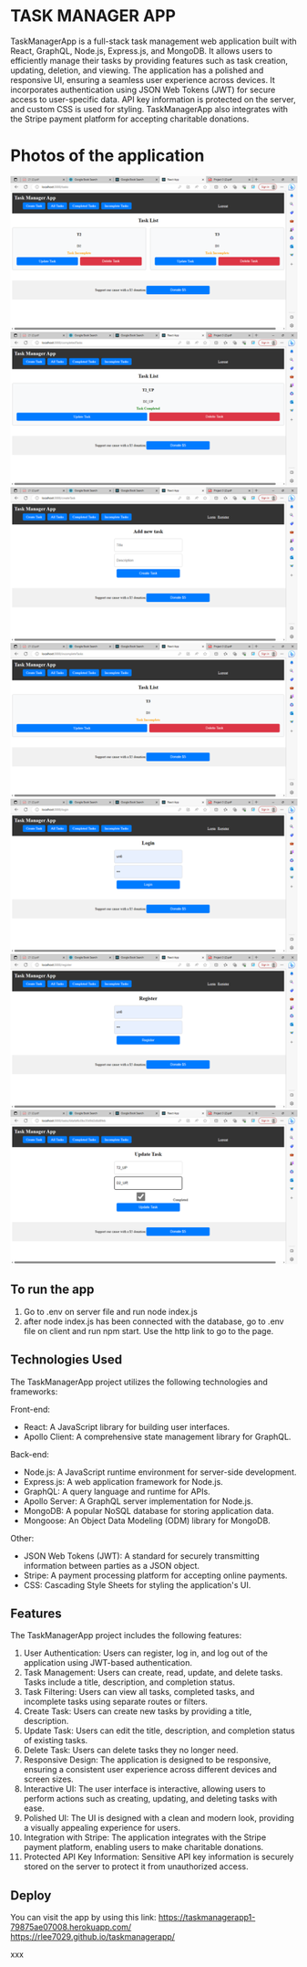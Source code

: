 # TASK MANAGER APP 

TaskManagerApp is a full-stack task management web application built with React, GraphQL, Node.js, Express.js, and MongoDB. It allows users to efficiently manage their tasks by 
providing features such as task creation, updating, deletion, and viewing. The application has a polished and responsive UI, ensuring a seamless user experience across devices. It 
incorporates authentication using JSON Web Tokens (JWT) for secure access to user-specific data. API key information is protected on the server, and custom CSS is used for styling. 
TaskManagerApp also integrates with the Stripe payment platform for accepting charitable donations.

# Photos of the application
![](./images/allTasks.PNG)
![](./images/completedTasks.PNG)
![](./images/createTask.PNG)
![](./images/incompleteTasks.PNG)
![](./images/login.PNG)
![](./images/register.PNG)
![](./images/updateTask.PNG)

## To run the app
1. Go to .env on server file and run node index.js
2. after node index.js has been connected with the database, go to .env file on client and run npm start. Use the http link to go to the page. 


## Technologies Used

The TaskManagerApp project utilizes the following technologies and frameworks:

Front-end:
- React: A JavaScript library for building user interfaces.
- Apollo Client: A comprehensive state management library for GraphQL.

Back-end:
- Node.js: A JavaScript runtime environment for server-side development.
- Express.js: A web application framework for Node.js.
- GraphQL: A query language and runtime for APIs.
- Apollo Server: A GraphQL server implementation for Node.js.
- MongoDB: A popular NoSQL database for storing application data.
- Mongoose: An Object Data Modeling (ODM) library for MongoDB.

Other:
- JSON Web Tokens (JWT): A standard for securely transmitting information between parties as a JSON object.
- Stripe: A payment processing platform for accepting online payments.
- CSS: Cascading Style Sheets for styling the application's UI.

## Features

The TaskManagerApp project includes the following features:

1. User Authentication: Users can register, log in, and log out of the application using JWT-based authentication.
2. Task Management: Users can create, read, update, and delete tasks. Tasks include a title, description, and completion status.
3. Task Filtering: Users can view all tasks, completed tasks, and incomplete tasks using separate routes or filters.
4. Create Task: Users can create new tasks by providing a title, description.
5. Update Task: Users can edit the title, description, and completion status of existing tasks.
6. Delete Task: Users can delete tasks they no longer need.
7. Responsive Design: The application is designed to be responsive, ensuring a consistent user experience across different devices and screen sizes.
8. Interactive UI: The user interface is interactive, allowing users to perform actions such as creating, updating, and deleting tasks with ease.
9. Polished UI: The UI is designed with a clean and modern look, providing a visually appealing experience for users.
10. Integration with Stripe: The application integrates with the Stripe payment platform, enabling users to make charitable donations.
11. Protected API Key Information: Sensitive API key information is securely stored on the server to protect it from unauthorized access.

## Deploy 
You can visit the app by using this link: https://taskmanagerapp1-79875ae07008.herokuapp.com/
 https://rlee7029.github.io/taskmanagerapp/

 xxx